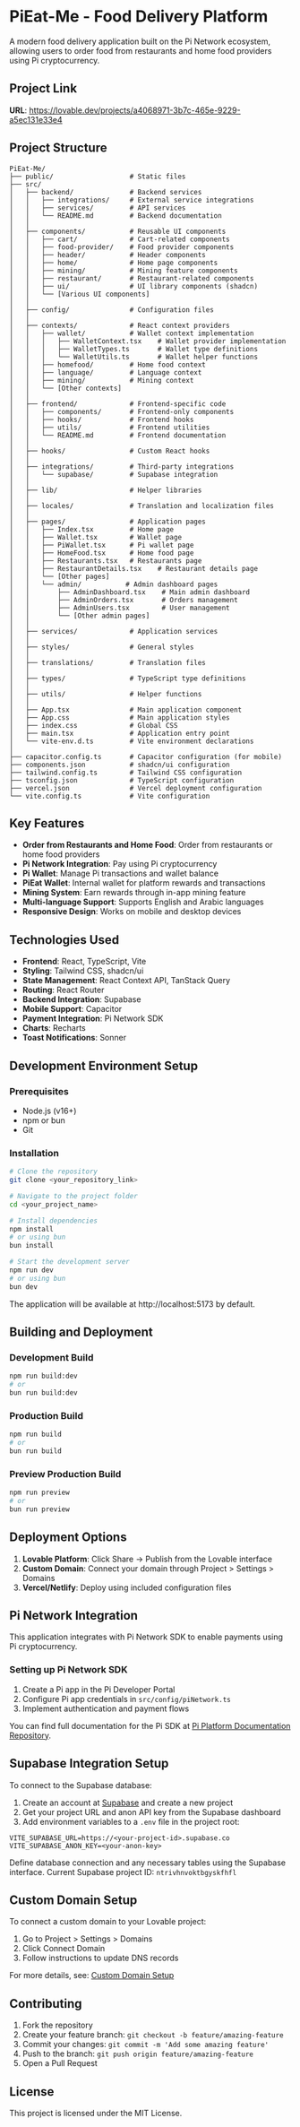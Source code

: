 
# PiEat-Me - Food Delivery Platform

A modern food delivery application built on the Pi Network ecosystem, allowing users to order food from restaurants and home food providers using Pi cryptocurrency.

## Project Link

**URL**: https://lovable.dev/projects/a4068971-3b7c-465e-9229-a5ec131e33e4

## Project Structure

```
PiEat-Me/
├── public/                   # Static files
├── src/
│   ├── backend/              # Backend services
│   │   ├── integrations/     # External service integrations
│   │   ├── services/         # API services
│   │   └── README.md         # Backend documentation
│   │
│   ├── components/           # Reusable UI components
│   │   ├── cart/             # Cart-related components
│   │   ├── food-provider/    # Food provider components
│   │   ├── header/           # Header components
│   │   ├── home/             # Home page components
│   │   ├── mining/           # Mining feature components
│   │   ├── restaurant/       # Restaurant-related components
│   │   ├── ui/               # UI library components (shadcn)
│   │   └── [Various UI components]
│   │
│   ├── config/               # Configuration files
│   │
│   ├── contexts/             # React context providers
│   │   ├── wallet/           # Wallet context implementation
│   │   │   ├── WalletContext.tsx    # Wallet provider implementation
│   │   │   ├── WalletTypes.ts       # Wallet type definitions
│   │   │   └── WalletUtils.ts       # Wallet helper functions
│   │   ├── homefood/         # Home food context
│   │   ├── language/         # Language context
│   │   ├── mining/           # Mining context
│   │   └── [Other contexts]
│   │
│   ├── frontend/             # Frontend-specific code
│   │   ├── components/       # Frontend-only components
│   │   ├── hooks/            # Frontend hooks
│   │   ├── utils/            # Frontend utilities
│   │   └── README.md         # Frontend documentation
│   │
│   ├── hooks/                # Custom React hooks
│   │
│   ├── integrations/         # Third-party integrations
│   │   └── supabase/         # Supabase integration
│   │
│   ├── lib/                  # Helper libraries
│   │
│   ├── locales/              # Translation and localization files
│   │
│   ├── pages/                # Application pages
│   │   ├── Index.tsx         # Home page
│   │   ├── Wallet.tsx        # Wallet page
│   │   ├── PiWallet.tsx      # Pi wallet page
│   │   ├── HomeFood.tsx      # Home food page
│   │   ├── Restaurants.tsx   # Restaurants page
│   │   ├── RestaurantDetails.tsx    # Restaurant details page
│   │   └── [Other pages]
│   │   └── admin/           # Admin dashboard pages
│   │       ├── AdminDashboard.tsx    # Main admin dashboard
│   │       ├── AdminOrders.tsx       # Orders management
│   │       ├── AdminUsers.tsx        # User management
│   │       └── [Other admin pages]
│   │
│   ├── services/             # Application services
│   │
│   ├── styles/               # General styles
│   │
│   ├── translations/         # Translation files
│   │
│   ├── types/                # TypeScript type definitions
│   │
│   ├── utils/                # Helper functions
│   │
│   ├── App.tsx               # Main application component
│   ├── App.css               # Main application styles
│   ├── index.css             # Global CSS
│   ├── main.tsx              # Application entry point
│   └── vite-env.d.ts         # Vite environment declarations
│
├── capacitor.config.ts       # Capacitor configuration (for mobile)
├── components.json           # shadcn/ui configuration
├── tailwind.config.ts        # Tailwind CSS configuration
├── tsconfig.json             # TypeScript configuration
├── vercel.json               # Vercel deployment configuration
└── vite.config.ts            # Vite configuration
```

## Key Features

- **Order from Restaurants and Home Food**: Order from restaurants or home food providers
- **Pi Network Integration**: Pay using Pi cryptocurrency
- **Pi Wallet**: Manage Pi transactions and wallet balance
- **PiEat Wallet**: Internal wallet for platform rewards and transactions
- **Mining System**: Earn rewards through in-app mining feature
- **Multi-language Support**: Supports English and Arabic languages
- **Responsive Design**: Works on mobile and desktop devices

## Technologies Used

- **Frontend**: React, TypeScript, Vite
- **Styling**: Tailwind CSS, shadcn/ui
- **State Management**: React Context API, TanStack Query
- **Routing**: React Router
- **Backend Integration**: Supabase
- **Mobile Support**: Capacitor
- **Payment Integration**: Pi Network SDK
- **Charts**: Recharts
- **Toast Notifications**: Sonner

## Development Environment Setup

### Prerequisites
- Node.js (v16+)
- npm or bun
- Git

### Installation

```bash
# Clone the repository
git clone <your_repository_link>

# Navigate to the project folder
cd <your_project_name>

# Install dependencies
npm install
# or using bun
bun install

# Start the development server
npm run dev
# or using bun
bun dev
```

The application will be available at http://localhost:5173 by default.

## Building and Deployment

### Development Build
```bash
npm run build:dev
# or 
bun run build:dev
```

### Production Build
```bash
npm run build
# or
bun run build
```

### Preview Production Build
```bash
npm run preview
# or
bun run preview
```

## Deployment Options

1. **Lovable Platform**: Click Share -> Publish from the Lovable interface
2. **Custom Domain**: Connect your domain through Project > Settings > Domains
3. **Vercel/Netlify**: Deploy using included configuration files

## Pi Network Integration

This application integrates with Pi Network SDK to enable payments using Pi cryptocurrency.

### Setting up Pi Network SDK
1. Create a Pi app in the Pi Developer Portal
2. Configure Pi app credentials in `src/config/piNetwork.ts`
3. Implement authentication and payment flows

You can find full documentation for the Pi SDK at [Pi Platform Documentation Repository](https://github.com/pi-apps/pi-platform-docs).

## Supabase Integration Setup

To connect to the Supabase database:

1. Create an account at [Supabase](https://supabase.com) and create a new project
2. Get your project URL and anon API key from the Supabase dashboard
3. Add environment variables to a `.env` file in the project root:

```
VITE_SUPABASE_URL=https://<your-project-id>.supabase.co
VITE_SUPABASE_ANON_KEY=<your-anon-key>
```

Define database connection and any necessary tables using the Supabase interface.
Current Supabase project ID: `ntrivhnvoktbgyskfhfl`

## Custom Domain Setup

To connect a custom domain to your Lovable project:
1. Go to Project > Settings > Domains
2. Click Connect Domain
3. Follow instructions to update DNS records

For more details, see: [Custom Domain Setup](https://docs.lovable.dev/tips-tricks/custom-domain#step-by-step-guide)

## Contributing

1. Fork the repository
2. Create your feature branch: `git checkout -b feature/amazing-feature`
3. Commit your changes: `git commit -m 'Add some amazing feature'`
4. Push to the branch: `git push origin feature/amazing-feature`
5. Open a Pull Request

## License

This project is licensed under the MIT License.
